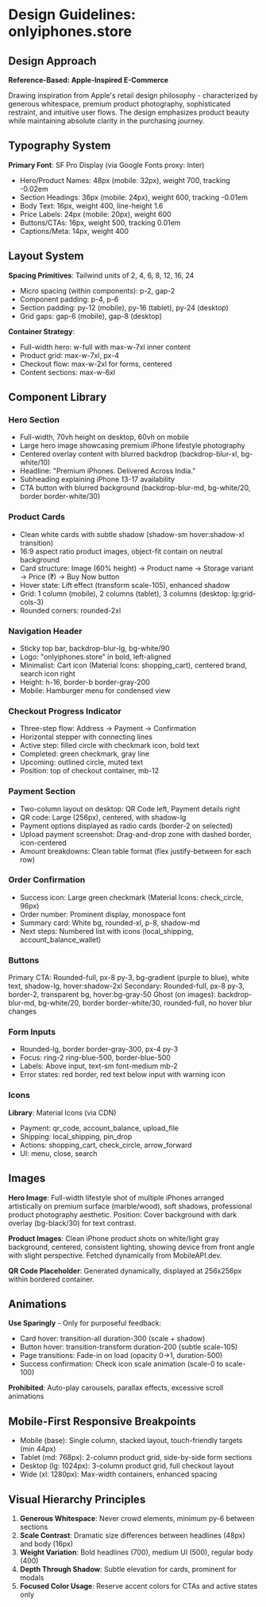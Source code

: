 # Design Guidelines: onlyiphones.store

## Design Approach
**Reference-Based: Apple-Inspired E-Commerce**

Drawing inspiration from Apple's retail design philosophy - characterized by generous whitespace, premium product photography, sophisticated restraint, and intuitive user flows. The design emphasizes product beauty while maintaining absolute clarity in the purchasing journey.

## Typography System

**Primary Font**: SF Pro Display (via Google Fonts proxy: Inter)
- Hero/Product Names: 48px (mobile: 32px), weight 700, tracking -0.02em
- Section Headings: 36px (mobile: 24px), weight 600, tracking -0.01em
- Body Text: 16px, weight 400, line-height 1.6
- Price Labels: 24px (mobile: 20px), weight 600
- Buttons/CTAs: 16px, weight 500, tracking 0.01em
- Captions/Meta: 14px, weight 400

## Layout System

**Spacing Primitives**: Tailwind units of 2, 4, 6, 8, 12, 16, 24
- Micro spacing (within components): p-2, gap-2
- Component padding: p-4, p-6
- Section padding: py-12 (mobile), py-16 (tablet), py-24 (desktop)
- Grid gaps: gap-6 (mobile), gap-8 (desktop)

**Container Strategy**:
- Full-width hero: w-full with max-w-7xl inner content
- Product grid: max-w-7xl, px-4
- Checkout flow: max-w-2xl for forms, centered
- Content sections: max-w-6xl

## Component Library

### Hero Section
- Full-width, 70vh height on desktop, 60vh on mobile
- Large hero image showcasing premium iPhone lifestyle photography
- Centered overlay content with blurred backdrop (backdrop-blur-xl, bg-white/10)
- Headline: "Premium iPhones. Delivered Across India."
- Subheading explaining iPhone 13-17 availability
- CTA button with blurred background (backdrop-blur-md, bg-white/20, border border-white/30)

### Product Cards
- Clean white cards with subtle shadow (shadow-sm hover:shadow-xl transition)
- 16:9 aspect ratio product images, object-fit contain on neutral background
- Card structure: Image (60% height) → Product name → Storage variant → Price (₹) → Buy Now button
- Hover state: Lift effect (transform scale-105), enhanced shadow
- Grid: 1 column (mobile), 2 columns (tablet), 3 columns (desktop: lg:grid-cols-3)
- Rounded corners: rounded-2xl

### Navigation Header
- Sticky top bar, backdrop-blur-lg, bg-white/90
- Logo: "onlyiphones.store" in bold, left-aligned
- Minimalist: Cart icon (Material Icons: shopping_cart), centered brand, search icon right
- Height: h-16, border-b border-gray-200
- Mobile: Hamburger menu for condensed view

### Checkout Progress Indicator
- Three-step flow: Address → Payment → Confirmation
- Horizontal stepper with connecting lines
- Active step: filled circle with checkmark icon, bold text
- Completed: green checkmark, gray line
- Upcoming: outlined circle, muted text
- Position: top of checkout container, mb-12

### Payment Section
- Two-column layout on desktop: QR Code left, Payment details right
- QR code: Large (256px), centered, with shadow-lg
- Payment options displayed as radio cards (border-2 on selected)
- Upload payment screenshot: Drag-and-drop zone with dashed border, icon-centered
- Amount breakdowns: Clean table format (flex justify-between for each row)

### Order Confirmation
- Success icon: Large green checkmark (Material Icons: check_circle, 96px)
- Order number: Prominent display, monospace font
- Summary card: White bg, rounded-xl, p-8, shadow-md
- Next steps: Numbered list with icons (local_shipping, account_balance_wallet)

### Buttons
Primary CTA: Rounded-full, px-8 py-3, bg-gradient (purple to blue), white text, shadow-lg, hover:shadow-2xl
Secondary: Rounded-full, px-8 py-3, border-2, transparent bg, hover:bg-gray-50
Ghost (on images): backdrop-blur-md, bg-white/20, border border-white/30, rounded-full, no hover blur changes

### Form Inputs
- Rounded-lg, border border-gray-300, px-4 py-3
- Focus: ring-2 ring-blue-500, border-blue-500
- Labels: Above input, text-sm font-medium mb-2
- Error states: red border, red text below input with warning icon

### Icons
**Library**: Material Icons (via CDN)
- Payment: qr_code, account_balance, upload_file
- Shipping: local_shipping, pin_drop
- Actions: shopping_cart, check_circle, arrow_forward
- UI: menu, close, search

## Images

**Hero Image**: Full-width lifestyle shot of multiple iPhones arranged artistically on premium surface (marble/wood), soft shadows, professional product photography aesthetic. Position: Cover background with dark overlay (bg-black/30) for text contrast.

**Product Images**: Clean iPhone product shots on white/light gray background, centered, consistent lighting, showing device from front angle with slight perspective. Fetched dynamically from MobileAPI.dev.

**QR Code Placeholder**: Generated dynamically, displayed at 256x256px within bordered container.

## Animations

**Use Sparingly** - Only for purposeful feedback:
- Card hover: transition-all duration-300 (scale + shadow)
- Button hover: transition-transform duration-200 (subtle scale-105)
- Page transitions: Fade-in on load (opacity 0→1, duration-500)
- Success confirmation: Check icon scale animation (scale-0 to scale-100)

**Prohibited**: Auto-play carousels, parallax effects, excessive scroll animations

## Mobile-First Responsive Breakpoints

- Mobile (base): Single column, stacked layout, touch-friendly targets (min 44px)
- Tablet (md: 768px): 2-column product grid, side-by-side form sections
- Desktop (lg: 1024px): 3-column product grid, full checkout layout
- Wide (xl: 1280px): Max-width containers, enhanced spacing

## Visual Hierarchy Principles

1. **Generous Whitespace**: Never crowd elements, minimum py-6 between sections
2. **Scale Contrast**: Dramatic size differences between headlines (48px) and body (16px)
3. **Weight Variation**: Bold headlines (700), medium UI (500), regular body (400)
4. **Depth Through Shadow**: Subtle elevation for cards, prominent for modals
5. **Focused Color Usage**: Reserve accent colors for CTAs and active states only